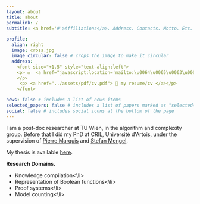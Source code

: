 ```yaml
---
layout: about
title: about
permalink: /
subtitle: <a href='#'>Affiliations</a>. Address. Contacts. Motto. Etc.

profile:
  align: right
  image: cross.jpg
  image_circular: false # crops the image to make it circular
  address: 
    <font size="+1.5" style="text-align:left">
    <p> ✉️  <a href="javascript:location='mailto:\u0064\u0065\u0063\u006f\u006c\u006e\u0065\u0074\u0040\u0061\u0063\u002e \u0074\u0073\u0077\u0065\u0065\u006e\u002e\u0061\u0063\u002e\u0061\u0074';void 0"><script type="text/javascript">document.write('\u0064\u0065\u0063\u006f\u006c\u006e\u0065\u0074\u0040\u0061\u0063\u002e \u0074\u0073\u0077\u0065\u0065\u006e\u002e\u0061\u0063\u002e\u0061\u0074')</script></a>
    </p>
     <p> <a href="../assets/pdf/cv.pdf"> 📎 my resume/cv </a></p>
    </font>

news: false # includes a list of news items
selected_papers: false # includes a list of papers marked as "selected={true}"
social: false # includes social icons at the bottom of the page
---
```

I am a post-doc researcher at TU Wien, in the algorithm and complexity group. Before that I did my PhD at <a href="https://www.cril.univ-artois.fr/">CRIL</a>, Université d'Artois, under the supervision of <a href="https://www.cril.fr/~marquis/">Pierre Marquis</a> and <a href="https://www.cril.fr/~mengel/">Stefan Mengel</a>.

My thesis is available <a href="../assets/pdf/thesis.pdf">here</a>.

<b>Research Domains.</b>
<ul>
<li>Knowledge compilation<\li>
<li>Representation of Boolean functions<\li>
<li>Proof systems<\li>
<li>Model counting<\li>
</ul>

